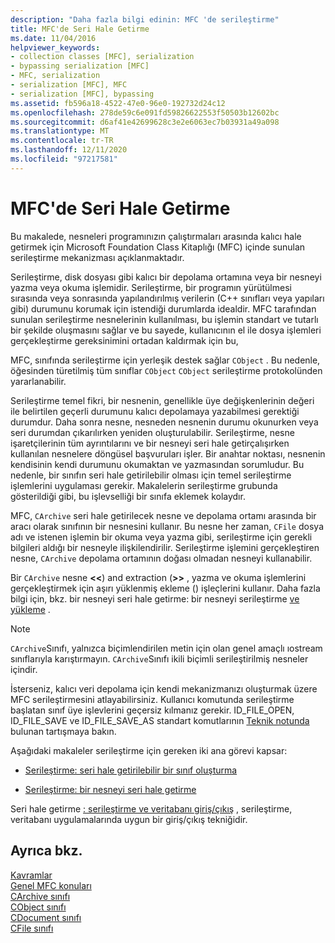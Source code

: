 ```yaml
---
description: "Daha fazla bilgi edinin: MFC 'de serileştirme"
title: MFC'de Seri Hale Getirme
ms.date: 11/04/2016
helpviewer_keywords:
- collection classes [MFC], serialization
- bypassing serialization [MFC]
- MFC, serialization
- serialization [MFC], MFC
- serialization [MFC], bypassing
ms.assetid: fb596a18-4522-47e0-96e0-192732d24c12
ms.openlocfilehash: 278de59c6e091fd59826622553f50503b12602bc
ms.sourcegitcommit: d6af41e42699628c3e2e6063ec7b03931a49a098
ms.translationtype: MT
ms.contentlocale: tr-TR
ms.lasthandoff: 12/11/2020
ms.locfileid: "97217581"
---
```

# <a name="serialization-in-mfc"></a>MFC'de Seri Hale Getirme

Bu makalede, nesneleri programınızın çalıştırmaları arasında kalıcı hale getirmek için Microsoft Foundation Class Kitaplığı (MFC) içinde sunulan serileştirme mekanizması açıklanmaktadır.

Serileştirme, disk dosyası gibi kalıcı bir depolama ortamına veya bir nesneyi yazma veya okuma işlemidir. Serileştirme, bir programın yürütülmesi sırasında veya sonrasında yapılandırılmış verilerin (C++ sınıfları veya yapıları gibi) durumunu korumak için istendiği durumlarda idealdir. MFC tarafından sunulan serileştirme nesnelerinin kullanılması, bu işlemin standart ve tutarlı bir şekilde oluşmasını sağlar ve bu sayede, kullanıcının el ile dosya işlemleri gerçekleştirme gereksinimini ortadan kaldırmak için bu,

MFC, sınıfında serileştirme için yerleşik destek sağlar `CObject` . Bu nedenle, öğesinden türetilmiş tüm sınıflar `CObject` `CObject` serileştirme protokolünden yararlanabilir.

Serileştirme temel fikri, bir nesnenin, genellikle üye değişkenlerinin değeri ile belirtilen geçerli durumunu kalıcı depolamaya yazabilmesi gerektiği durumdur. Daha sonra nesne, nesneden nesnenin durumu okunurken veya seri durumdan çıkarılırken yeniden oluşturulabilir. Serileştirme, nesne işaretçilerinin tüm ayrıntılarını ve bir nesneyi seri hale getirçalışırken kullanılan nesnelere döngüsel başvuruları işler. Bir anahtar noktası, nesnenin kendisinin kendi durumunu okumaktan ve yazmasından sorumludur. Bu nedenle, bir sınıfın seri hale getirilebilir olması için temel serileştirme işlemlerini uygulaması gerekir. Makalelerin serileştirme grubunda gösterildiği gibi, bu işlevselliği bir sınıfa eklemek kolaydır.

MFC, `CArchive` seri hale getirilecek nesne ve depolama ortamı arasında bir aracı olarak sınıfının bir nesnesini kullanır. Bu nesne her zaman, `CFile` dosya adı ve istenen işlemin bir okuma veya yazma gibi, serileştirme için gerekli bilgileri aldığı bir nesneyle ilişkilendirilir. Serileştirme işlemini gerçekleştiren nesne, `CArchive` depolama ortamının doğası olmadan nesneyi kullanabilir.

Bir `CArchive` nesne **<\<**) and extraction (**>>** , yazma ve okuma işlemlerini gerçekleştirmek için aşırı yüklenmiş ekleme () işleçlerini kullanır. Daha fazla bilgi için, bkz. bir nesneyi seri hale getirme: bir nesneyi serileştirme [ve yükleme](../mfc/storing-and-loading-cobjects-via-an-archive.md) .

> [!NOTE]
> `CArchive`Sınıfı, yalnızca biçimlendirilen metin için olan genel amaçlı ıostream sınıflarıyla karıştırmayın. `CArchive`Sınıfı ikili biçimli serileştirilmiş nesneler içindir.

İsterseniz, kalıcı veri depolama için kendi mekanizmanızı oluşturmak üzere MFC serileştirmesini atlayabilirsiniz. Kullanıcı komutunda serileştirme başlatan sınıf üye işlevlerini geçersiz kılmanız gerekir. ID_FILE_OPEN, ID_FILE_SAVE ve ID_FILE_SAVE_AS standart komutlarının [Teknik notunda](../mfc/tn022-standard-commands-implementation.md) bulunan tartışmaya bakın.

Aşağıdaki makaleler serileştirme için gereken iki ana görevi kapsar:

- [Serileştirme: seri hale getirilebilir bir sınıf oluşturma](../mfc/serialization-making-a-serializable-class.md)

- [Serileştirme: bir nesneyi seri hale getirme](../mfc/serialization-serializing-an-object.md)

Seri hale getirme [: serileştirme ve veritabanı giriş/çıkış](../mfc/serialization-serialization-vs-database-input-output.md) , serileştirme, veritabanı uygulamalarında uygun bir giriş/çıkış tekniğidir.

## <a name="see-also"></a>Ayrıca bkz.

[Kavramlar](../mfc/mfc-concepts.md)<br/>
[Genel MFC konuları](../mfc/general-mfc-topics.md)<br/>
[CArchive sınıfı](../mfc/reference/carchive-class.md)<br/>
[CObject sınıfı](../mfc/reference/cobject-class.md)<br/>
[CDocument sınıfı](../mfc/reference/cdocument-class.md)<br/>
[CFile sınıfı](../mfc/reference/cfile-class.md)
